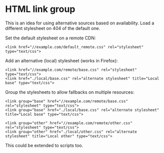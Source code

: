 # HTML link group

This is an idea for using alternative sources based on availability.
Load a different stylesheet on 404 of the default one.

Set the default stylesheet on a remote CDN:

	<link href="//example.com/default_remote.css" rel="stylesheet" type="text/css">

Add an alternative (local) stylesheet (works in Firefox):

	<link href="//example.com/remote/base.css" rel="stylesheet" type="text/css">
	<link href="./local/base.css" rel="alternate stylesheet" title="Local base" type="text/css">

Group the stylesheets to allow fallbacks on multiple resources:

	<link group="base" href="//example.com/remote/base.css" rel="stylesheet" type="text/css">
	<link group="base" href="./local/base.css" rel="alternate stylesheet" title="Local base" type="text/css">

	<link group="other" href="//example.com/remote/other.css" rel="stylesheet" type="text/css">
	<link group="other" href="./local/other.css" rel="alternate stylesheet" title="Local other" type="text/css">

This could be extended to scripts too.
